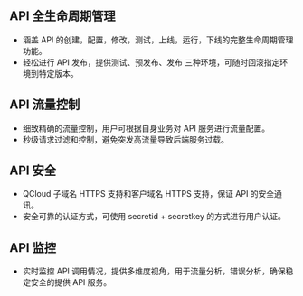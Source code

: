 ##  API 全生命周期管理
* 涵盖 API 的创建，配置，修改，测试，上线，运行，下线的完整生命周期管理功能。
* 轻松进行 API 发布，提供测试、预发布、发布 三种环境，可随时回滚指定环境到特定版本。

## API 流量控制
* 细致精确的流量控制，用户可根据自身业务对 API 服务进行流量配置。
* 秒级请求过滤和控制，避免突发高流量导致后端服务过载。

## API 安全
* QCloud 子域名 HTTPS 支持和客户域名 HTTPS 支持，保证 API 的安全通讯。
* 安全可靠的认证方式，可使用 secretid + secretkey 的方式进行用户认证。

## API 监控
* 实时监控 API 调用情况，提供多维度视角，用于流量分析，错误分析，确保稳定安全的提供 API 服务。
